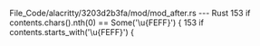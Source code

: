 File_Code/alacritty/3203d2b3fa/mod/mod_after.rs --- Rust
153     if contents.chars().nth(0) == Some('\u{FEFF}') {                                                                                                     153     if contents.starts_with('\u{FEFF}') {

